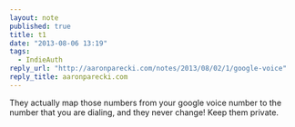 ```yaml
---
layout: note
published: true
title: t1
date: "2013-08-06 13:19"
tags: 
  - IndieAuth
reply_url: "http://aaronparecki.com/notes/2013/08/02/1/google-voice"
reply_title: aaronparecki.com
---
```


They actually map those numbers from your google voice number to the number that you are dialing, and they never change!  Keep them private.